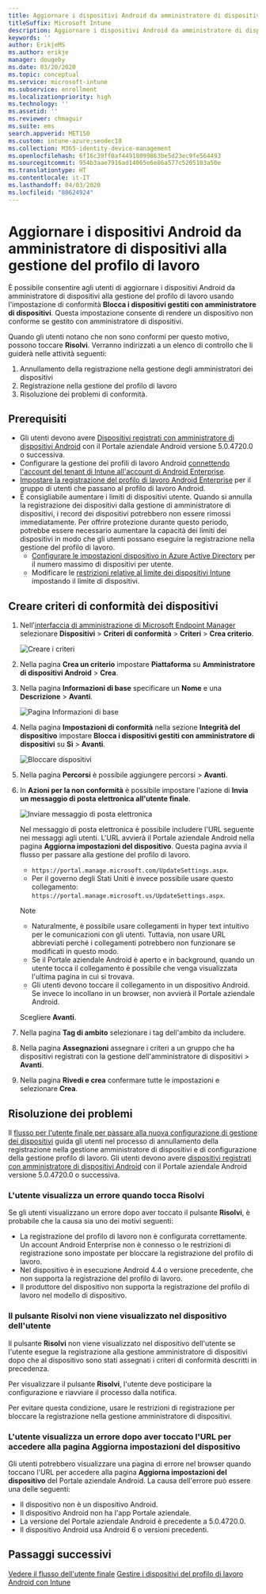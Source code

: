 ```yaml
---
title: Aggiornare i dispositivi Android da amministratore di dispositivi alla gestione del profilo di lavoro
titleSuffix: Microsoft Intune
description: Aggiornare i dispositivi Android da amministratore di dispositivi alla gestione del profilo di lavoro in Intune.
keywords: ''
author: ErikjeMS
ms.author: erikje
manager: dougeby
ms.date: 03/20/2020
ms.topic: conceptual
ms.service: microsoft-intune
ms.subservice: enrollment
ms.localizationpriority: high
ms.technology: ''
ms.assetid: ''
ms.reviewer: chmaguir
ms.suite: ems
search.appverid: MET150
ms.custom: intune-azure;seodec18
ms.collection: M365-identity-device-management
ms.openlocfilehash: 6f16c39ff0af44918099863be5d23ec9fe564493
ms.sourcegitcommit: 954b3aae7916ad14065e6e86a577c5205103a50e
ms.translationtype: HT
ms.contentlocale: it-IT
ms.lasthandoff: 04/03/2020
ms.locfileid: "80624924"
---
```

# <a name="move-android-devices-from-device-administrator-to-work-profile-management"></a>Aggiornare i dispositivi Android da amministratore di dispositivi alla gestione del profilo di lavoro

È possibile consentire agli utenti di aggiornare i dispositivi Android da amministratore di dispositivi alla gestione del profilo di lavoro usando l'impostazione di conformità **Blocca i dispositivi gestiti con amministratore di dispositivi**. Questa impostazione consente di rendere un dispositivo non conforme se gestito con amministratore di dispositivi. 

Quando gli utenti notano che non sono conformi per questo motivo, possono toccare **Risolvi**. Verranno indirizzati a un elenco di controllo che li guiderà nelle attività seguenti:
1. Annullamento della registrazione nella gestione degli amministratori dei dispositivi
2. Registrazione nella gestione del profilo di lavoro
3. Risoluzione dei problemi di conformità. 

## <a name="prerequisites"></a>Prerequisiti

- Gli utenti devono avere [Dispositivi registrati con amministratore di dispositivi Android](android-enroll-device-administrator.md) con il Portale aziendale Android versione 5.0.4720.0 o successiva.
- Configurare la gestione dei profili di lavoro Android [connettendo l'account del tenant di Intune all'account di Android Enterprise](connect-intune-android-enterprise.md).
- [Impostare la registrazione del profilo di lavoro Android Enterprise](android-work-profile-enroll.md) per il gruppo di utenti che passano al profilo di lavoro Android.
- È consigliabile aumentare i limiti di dispositivi utente. Quando si annulla la registrazione dei dispositivi dalla gestione di amministratore di dispositivi, i record dei dispositivi potrebbero non essere rimossi immediatamente. Per offrire protezione durante questo periodo, potrebbe essere necessario aumentare la capacità dei limiti dei dispositivi in modo che gli utenti possano eseguire la registrazione nella gestione del profilo di lavoro.
  - [Configurare le impostazioni dispositivo in Azure Active Directory](https://docs.microsoft.com/azure/active-directory/devices/device-management-azure-portal#configure-device-settings) per il numero massimo di dispositivi per utente.
  - Modificare le [restrizioni relative al limite dei dispositivi Intune](enrollment-restrictions-set.md#create-a-device-limit-restriction) impostando il limite di dispositivi. 

## <a name="create-device-compliance-policy"></a>Creare criteri di conformità dei dispositivi

1. Nell'[interfaccia di amministrazione di Microsoft Endpoint Manager](https://go.microsoft.com/fwlink/?linkid=2109431) selezionare **Dispositivi** > **Criteri di conformità** > **Criteri** > **Crea criterio**.

    ![Creare i criteri](./media/android-move-device-admin-work-profile/create-policy.png)

2. Nella pagina **Crea un criterio** impostare **Piattaforma** su **Amministratore di dispositivi Android** > **Crea**.
3. Nella pagina **Informazioni di base** specificare un **Nome** e una **Descrizione** > **Avanti**.

    ![Pagina Informazioni di base](./media/android-move-device-admin-work-profile/basics.png)
    
4. Nella pagina **Impostazioni di conformità** nella sezione **Integrità del dispositivo** impostare **Blocca i dispositivi gestiti con amministratore di dispositivi** su **Sì** > **Avanti**.

    ![Bloccare dispositivi](./media/android-move-device-admin-work-profile/block-devices.png)

5. Nella pagina **Percorsi**  è possibile aggiungere percorsi > **Avanti**.
6. In **Azioni per la non conformità** è possibile impostare l'azione di **Invia un messaggio di posta elettronica all'utente finale**.

    ![Inviare messaggio di posta elettronica](./media/android-move-device-admin-work-profile/send-email.png)


    Nel messaggio di posta elettronica è possibile includere l'URL seguente nei messaggi agli utenti. L'URL avvierà il Portale aziendale Android nella pagina **Aggiorna impostazioni del dispositivo**. Questa pagina avvia il flusso per passare alla gestione del profilo di lavoro.
    - `https://portal.manage.microsoft.com/UpdateSettings.aspx`.
    - Per il governo degli Stati Uniti è invece possibile usare questo collegamento: `https://portal.manage.microsoft.us/UpdateSettings.aspx`.
  
    > [!NOTE]
    > - Naturalmente, è possibile usare collegamenti in hyper text intuitivo per le comunicazioni con gli utenti. Tuttavia, non usare URL abbreviati perché i collegamenti potrebbero non funzionare se modificati in questo modo.
    > - Se il Portale aziendale Android è aperto e in background, quando un utente tocca il collegamento è possibile che venga visualizzata l'ultima pagina in cui si trovava.
    > - Gli utenti devono toccare il collegamento in un dispositivo Android. Se invece lo incollano in un browser, non avvierà il Portale aziendale Android. 

    Scegliere **Avanti**.

7. Nella pagina **Tag di ambito** selezionare i tag dell'ambito da includere.
8. Nella pagina **Assegnazioni** assegnare i criteri a un gruppo che ha dispositivi registrati con la gestione dell'amministratore di dispositivi > **Avanti**.
9. Nella pagina **Rivedi e crea** confermare tutte le impostazioni e selezionare **Crea**.

## <a name="troubleshooting"></a>Risoluzione dei problemi

Il [flusso per l'utente finale per passare alla nuova configurazione di gestione dei dispositivi](../user-help/move-to-new-device-management-setup.md) guida gli utenti nel processo di annullamento della registrazione nella gestione amministratore di dispositivi e di configurazione della gestione profilo di lavoro. Gli utenti devono avere [dispositivi registrati con amministratore di dispositivi Android](android-enroll-device-administrator.md) con il Portale aziendale Android versione 5.0.4720.0 o successiva.

### <a name="user-sees-an-error-after-tapping-resolve"></a>L'utente visualizza un errore quando tocca Risolvi
Se gli utenti visualizzano un errore dopo aver toccato il pulsante **Risolvi**, è probabile che la causa sia uno dei motivi seguenti:
- La registrazione del profilo di lavoro non è configurata correttamente. Un account Android Enterprise non è connesso o le restrizioni di registrazione sono impostate per bloccare la registrazione del profilo di lavoro.
- Nel dispositivo è in esecuzione Android 4.4 o versione precedente, che non supporta la registrazione del profilo di lavoro. 
- Il produttore del dispositivo non supporta la registrazione del profilo di lavoro nel modello di dispositivo.

### <a name="resolve-button-doesnt-appear-on-the-users-device"></a>Il pulsante Risolvi non viene visualizzato nel dispositivo dell'utente
Il pulsante **Risolvi** non viene visualizzato nel dispositivo dell'utente se l'utente esegue la registrazione alla gestione amministratore di dispositivi dopo che al dispositivo sono stati assegnati i criteri di conformità descritti in precedenza.

Per visualizzare il pulsante **Risolvi**, l'utente deve posticipare la configurazione e riavviare il processo dalla notifica.

Per evitare questa condizione, usare le restrizioni di registrazione per bloccare la registrazione nella gestione amministratore di dispositivi.

### <a name="user-sees-an-error-after-tapping-url-to-update-device-settings-page"></a>L'utente visualizza un errore dopo aver toccato l'URL per accedere alla pagina Aggiorna impostazioni del dispositivo
Gli utenti potrebbero visualizzare una pagina di errore nel browser quando toccano l'URL per accedere alla pagina **Aggiorna impostazioni del dispositivo** del Portale aziendale Android. La causa dell'errore può essere una delle seguenti:
- Il dispositivo non è un dispositivo Android.
- Il dispositivo Android non ha l'app Portale aziendale.
- La versione del Portale aziendale Android è precedente a 5.0.4720.0.
- Il dispositivo Android usa Android 6 o versioni precedenti. 

## <a name="next-steps"></a>Passaggi successivi
[Vedere il flusso dell'utente finale](../user-help/move-to-new-device-management-setup.md)
[Gestire i dispositivi del profilo di lavoro Android con Intune](android-enterprise-overview.md)
